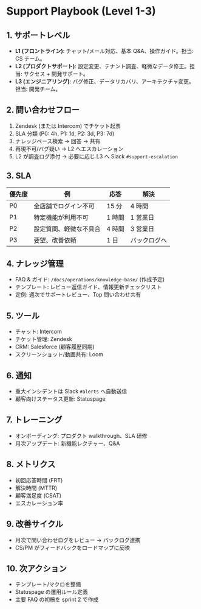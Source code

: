 # Support Playbook (Level 1-3)

## 1. サポートレベル
- **L1 (フロントライン)**: チャット/メール対応、基本 Q&A、操作ガイド。担当: CS チーム。
- **L2 (プロダクトサポート)**: 設定変更、テナント調査、軽微なデータ修正。担当: サクセス + 開発サポート。
- **L3 (エンジニアリング)**: バグ修正、データリカバリ、アーキテクチャ変更。担当: 開発チーム。

## 2. 問い合わせフロー
1. Zendesk (または Intercom) でチケット起票
2. SLA 分類 (P0: 4h, P1: 1d, P2: 3d, P3: 7d)
3. ナレッジベース検索 → 回答 → 共有
4. 再現不可/バグ疑い → L2 へエスカレーション
5. L2 が調査ログ添付 → 必要に応じ L3 へ Slack `#support-escalation`

## 3. SLA
| 優先度 | 例 | 応答 | 解決 |
| --- | --- | --- | --- |
| P0 | 全店舗でログイン不可 | 15 分 | 4 時間 |
| P1 | 特定機能が利用不可 | 1 時間 | 1 営業日 |
| P2 | 設定質問、軽微な不具合 | 4 時間 | 3 営業日 |
| P3 | 要望、改善依頼 | 1 日 | バックログへ |

## 4. ナレッジ管理
- FAQ & ガイド: `/docs/operations/knowledge-base/` (作成予定)
- テンプレート: レビュー返信ガイド、情報更新チェックリスト
- 定例: 週次でサポートレビュー、Top 問い合わせ共有

## 5. ツール
- チャット: Intercom
- チケット管理: Zendesk
- CRM: Salesforce (顧客履歴同期)
- スクリーンショット/動画共有: Loom

## 6. 通知
- 重大インシデントは Slack `#alerts` へ自動送信
- 顧客向けステータス更新: Statuspage

## 7. トレーニング
- オンボーディング: プロダクト walkthrough、SLA 研修
- 月次アップデート: 新機能レクチャー、Q&A

## 8. メトリクス
- 初回応答時間 (FRT)
- 解決時間 (MTTR)
- 顧客満足度 (CSAT)
- エスカレーション率

## 9. 改善サイクル
- 月次で問い合わせログをレビュー → バックログ連携
- CS/PM がフィードバックをロードマップに反映

## 10. 次アクション
- テンプレート/マクロを整備
- Statuspage の運用ルール定義
- 主要 FAQ の初稿を sprint 2 で作成
